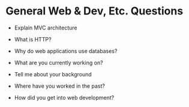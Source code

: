 # General Web & Dev, Etc. Questions 

* Explain MVC architecture

* What is HTTP?

* Why do web applications use databases?

* What are you currently working on?

* Tell me about your background

* Where have you worked in the past?

* How did you get into web development?